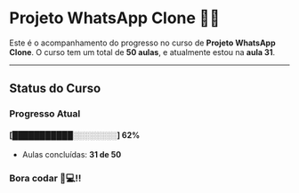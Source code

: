 # **Projeto WhatsApp Clone** 📱📞

Este é o acompanhamento do progresso no curso de **Projeto WhatsApp Clone**. 
O curso tem um total de **50 aulas**, e atualmente estou na **aula 31**.

---

## **Status do Curso**

### Progresso Atual  
#### [███████████░░░░░░░░] **62%**  
- Aulas concluídas: **31 de 50**  

### Bora codar 🚀💻!!

